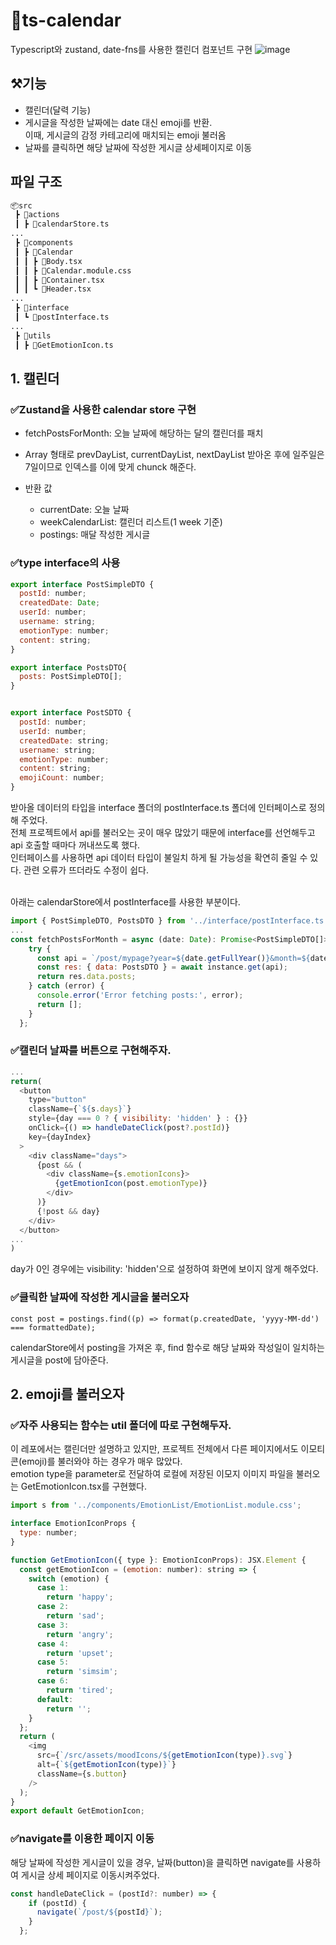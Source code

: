 # 📅ts-calendar
Typescript와 zustand, date-fns를 사용한 캘린더 컴포넌트 구현
![image](https://github.com/yeahzee0421/ts-calendar/assets/107865510/b8d46c09-8db2-4c87-9e09-7962a6825512)

## ⚒️기능
- 캘린더(달력 기능)
- 게시글을 작성한 날짜에는 date 대신 emoji를 반환.<br />
  이때, 게시글의 감정 카테고리에 매치되는 emoji 불러옴
- 날짜를 클릭하면 해당 날짜에 작성한 게시글 상세페이지로 이동

## 파일 구조
``` bash
📦src
 ┣ 📂actions
 ┃ ┣ 📜calendarStore.ts
...
 ┣ 📂components
 ┃ ┣ 📂Calendar
 ┃ ┃ ┣ 📜Body.tsx
 ┃ ┃ ┣ 📜Calendar.module.css
 ┃ ┃ ┣ 📜Container.tsx
 ┃ ┃ ┗ 📜Header.tsx
...
 ┣ 📂interface
 ┃ ┗ 📜postInterface.ts
...
 ┣ 📂utils
 ┃ ┣ 📜GetEmotionIcon.ts
```

## 1. 캘린더

### ✅Zustand을 사용한 calendar store 구현
- fetchPostsForMonth: 오늘 날짜에 해당하는 달의 캘린더를 패치
- Array 형태로 prevDayList, currentDayList, nextDayList 받아온 후에 
  일주일은 7일이므로 인덱스를 이에 맞게 chunck 해준다. 

- 반환 값
  - currentDate: 오늘 날짜
  - weekCalendarList: 캘린더 리스트(1 week 기준)
  - postings: 매달 작성한 게시글

### ✅type interface의 사용
``` javascript
export interface PostSimpleDTO {
  postId: number;
  createdDate: Date;
  userId: number;
  username: string;
  emotionType: number;
  content: string;
}

export interface PostsDTO{
  posts: PostSimpleDTO[];
}


export interface PostSDTO {
  postId: number;
  userId: number;
  createdDate: string;
  username: string;
  emotionType: number;
  content: string;
  emojiCount: number;
}
```
받아올 데이터의 타입을 interface 폴더의 postInterface.ts 폴더에 인터페이스로 정의해 주었다. <br />
전체 프로젝트에서 api를 불러오는 곳이 매우 많았기 때문에 interface를 선언해두고 api 호출할 때마다 꺼내쓰도록 했다.<br />
인터페이스를 사용하면 api 데이터 타입이 불일치 하게 될 가능성을 확연히 줄일 수 있다. 관련 오류가 뜨더라도 수정이 쉽다.

<br />아래는 calendarStore에서 postInterface를 사용한 부분이다.

``` javascript
import { PostSimpleDTO, PostsDTO } from '../interface/postInterface.ts';
...
const fetchPostsForMonth = async (date: Date): Promise<PostSimpleDTO[]> => {
    try {
      const api = `/post/mypage?year=${date.getFullYear()}&month=${date.getMonth() + 1}`;
      const res: { data: PostsDTO } = await instance.get(api);
      return res.data.posts;
    } catch (error) {
      console.error('Error fetching posts:', error);
      return [];
    }
  };
```

### ✅캘린더 날짜를 버튼으로 구현해주자.

``` javascript
...
return(
  <button
    type="button"
    className={`${s.days}`}
    style={day === 0 ? { visibility: 'hidden' } : {}}
    onClick={() => handleDateClick(post?.postId)}
    key={dayIndex}
  >
    <div className="days">
      {post && (
        <div className={s.emotionIcons}>
          {getEmotionIcon(post.emotionType)}
        </div>
      )}
      {!post && day}
    </div>
  </button>
...
)
```
day가 0인 경우에는 visibility: 'hidden'으로 설정하여 화면에 보이지 않게 해주었다.<br />

### ✅클릭한 날짜에 작성한 게시글을 불러오자 
``` javascirpt
const post = postings.find((p) => format(p.createdDate, 'yyyy-MM-dd') === formattedDate);
```
calendarStore에서 posting을 가져온 후, find 함수로 해당 날짜와 작성일이 일치하는 게시글을 post에 담아준다. <br />

## 2. emoji를 불러오자

### ✅자주 사용되는 함수는 util 폴더에 따로 구현해두자.
이 레포에서는 캘린더만 설명하고 있지만, 프로젝트 전체에서 다른 페이지에서도 이모티콘(emoji)를 불러와야 하는 경우가 매우 많았다.<br />
emotion type을 parameter로 전달하여 로컬에 저장된 이모지 이미지 파일을 불러오는 GetEmotionIcon.tsx를 구현했다.

``` javascript
import s from '../components/EmotionList/EmotionList.module.css';

interface EmotionIconProps {
  type: number;
}

function GetEmotionIcon({ type }: EmotionIconProps): JSX.Element {
  const getEmotionIcon = (emotion: number): string => {
    switch (emotion) {
      case 1:
        return 'happy';
      case 2:
        return 'sad';
      case 3:
        return 'angry';
      case 4:
        return 'upset';
      case 5:
        return 'simsim';
      case 6:
        return 'tired';
      default:
        return '';
    }
  };
  return (
    <img
      src={`/src/assets/moodIcons/${getEmotionIcon(type)}.svg`}
      alt={`${getEmotionIcon(type)}`}
      className={s.button}
    />
  );
}
export default GetEmotionIcon;
```

### ✅navigate를 이용한 페이지 이동 
해당 날짜에 작성한 게시글이 있을 경우, 날짜(button)을 클릭하면 navigate를 사용하여 게시글 상세 페이지로 이동시켜주었다.
``` javascript
const handleDateClick = (postId?: number) => {
    if (postId) {
      navigate(`/post/${postId}`);
    }
  };
```
